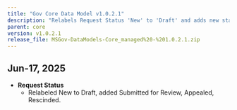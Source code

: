 ```yaml
---
title: "Gov Core Data Model v1.0.2.1"
description: "Relabels Request Status 'New' to 'Draft' and adds new statuses: 'Submitted for Review', 'Appealed', and 'Rescinded'."
parent: core
version: v1.0.2.1
release_file: MSGov-DataModels-Core_managed%20-%201.0.2.1.zip
---
```


## Jun-17, 2025

-   **Request Status**
    - Relabeled New to Draft, added Submitted for Review, Appealed, Rescinded.